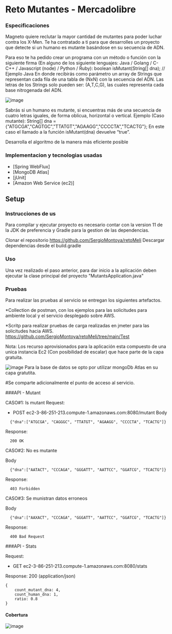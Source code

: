 
# Reto Mutantes - Mercadolibre

### Especificaciones
Magneto quiere reclutar la mayor cantidad de mutantes para poder luchar
contra los X-Men.
Te ha contratado a ti para que desarrolles un proyecto que detecte si un
humano es mutante basándose en su secuencia de ADN.

Para eso te ha pedido crear un programa con un método o función con la siguiente firma (En
alguno de los siguiente lenguajes: Java / Golang / C-C++ / Javascript (node) / Python / Ruby):
boolean isMutant(String[] dna); // Ejemplo Java
En donde recibirás como parámetro un array de Strings que representan cada fila de una tabla
de (NxN) con la secuencia del ADN. Las letras de los Strings solo pueden ser: (A,T,C,G), las
cuales representa cada base nitrogenada del ADN.

![image](https://user-images.githubusercontent.com/98285203/174024593-b648f08b-30a2-4a6c-a8e5-409a4141423b.png)

Sabrás si un humano es mutante, si encuentras más de una secuencia de cuatro letras
iguales​, de forma oblicua, horizontal o vertical.
Ejemplo (Caso mutante):
String[] dna = {"ATGCGA","CAGTGC","TTATGT","AGAAGG","CCCCTA","TCACTG"};
En este caso el llamado a la función isMutant(dna) devuelve “true”.

Desarrolla el algoritmo de la manera más eficiente posible

### Implementacion y tecnologias usadas

- [Spring WebFlux]
- [MongoDB Atlas]
- [jUnit]
- [Amazon Web Service (ec2)]

## Setup

### Instrucciones de us
Para compilar y ejecutar proyecto es necesario contar con la version 11 de la JDK de preferencia y Gradle para la gestion de las dependencias.

Clonar el repositorio https://github.com/SergioMontoya/retoMeli
Descargar dependencias desde el build.gradle

### Uso

Una vez realizado el paso anterior, para dar inicio a la aplicación deben ejecutar la clase principal del proyecto "MutantsApplication.java"

### Pruebas
Para realizar las pruebas al servicio se entregan los siguientes artefactos.

*Collection de postman, con los ejemplos para las solicitudes para ambiente local y el servicio desplegado sobre AWS.

*Scritp para realizar pruebas de carga realizadas en jmeter para las solicitudes hacia AWS.
https://github.com/SergioMontoya/retoMeli/tree/main/Test


Nota: Los recurso aprovisionados para la aplicación esta compuesto de una unica instancia Ec2 (Con posibilidad de escalar) que hace parte de la capa gratuita.

![image](https://user-images.githubusercontent.com/98285203/174022828-e5d5ccb0-a641-4dae-a5c2-a77602908a32.png)
Para la base de datos se opto por utilizar mongoDb Atlas en su capa gratutita.

#Se comparte adicionalmente el punto de acceso al servicio.

###API - Mutant

CASO#1: Is mutant
Request: 
- POST ec2-3-86-251-213.compute-1.amazonaws.com:8080/mutant
Body
```
  {"dna":["ATGCGA", "CAGGGC", "TTATGT", "AGAAGG", "CCCCTA", "TCACTG"]}
```
Response:
```
  200 OK
```
CASO#2: No es mutante

Body
```
  {"dna":["AATACT", "CCCAGA", "GGGATT", "AATTCC", "GGATCG", "TCACTG"]}
```
Response:
```
  403 Forbidden
```
CASO#3: Se munistran datos erroneos

Body
```
  {"dna":["AAXACT", "CCCAGA", "GGGATT", "AATTCC", "GGATCG", "TCACTG"]}
```
Response:
```
  400 Bad Request
```

###API - Stats

Request: 
- GET ec2-3-86-251-213.compute-1.amazonaws.com:8080/stats

Response: 200 (application/json)

```
{
    count_mutant_dna: 4,
    count_human_dna: 1,
    ratio: 0.8
}
```


#### Cobertura
![image](https://user-images.githubusercontent.com/98285203/174102325-346a8830-d856-4701-a1d5-b73410657377.png)


